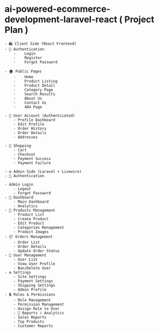 # ai-powered-ecommerce-development-laravel-react ( Project Plan )
    - 🛍️ Client Side (React Frontend)
    - 🔐 Authentication
        -    Login
        -    Register
        -    Forgot Password

    - 🏠 Public Pages
        -    Home
        -    Product Listing
        -    Product Detail
        -    Category Page
        -    Search Results
        -    About Us
        -    Contact Us
        -    404 Page

    - 👤 User Account (Authenticated)
        - Profile Dashboard
        - Edit Profile
        - Order History
        - Order Details
        - Addresses

    - 🛒 Shopping
        - Cart
        - Checkout
        - Payment Success
        - Payment Failure

    - ⚙️ Admin Side (Laravel + Livewire)
    - 🔐 Authentication

    - Admin Login
        - Logout
        - Forgot Password
    - 🧭 Dashboard
        - Main Dashboard
        - Analytics
    - 🛒 Products Management
        - Product List
        - Create Product
        - Edit Product
        - Categories Management
        - Product Images
    - 📦 Orders Management
        - Order List
        - Order Details
        - Update Order Status
    - 👥 User Management
        - User List
        - View User Profile
        - Ban/Delete User
    - ⚙️ Settings
        - Site Settings
        - Payment Settings
        - Shipping Settings
        - Admin Profile
    - 🔒 Roles & Permissions
        - Role Management
        - Permission Management
        - Assign Role to User
        - 🧾 Reports / Analytics
        - Sales Reports
        - Top Products
        - Customer Reports
